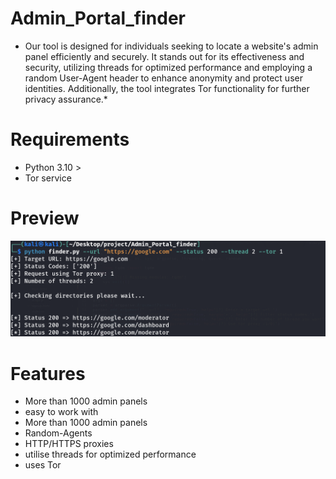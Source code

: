 # Admin_Portal_finder

* Our tool is designed for individuals seeking to locate a website's admin panel efficiently and securely. It stands out for its effectiveness and security, utilizing threads for optimized performance and employing a random User-Agent header to enhance anonymity and protect user identities. Additionally, the tool integrates Tor functionality for further privacy assurance.*

# Requirements

* Python 3.10 >
* Tor service 

# Preview

![Alt Text](images/image1.PNG)

# Features

* More than 1000 admin panels
* easy to work with
* More than 1000 admin panels
* Random-Agents
* HTTP/HTTPS proxies
* utilise threads for optimized performance
* uses Tor

